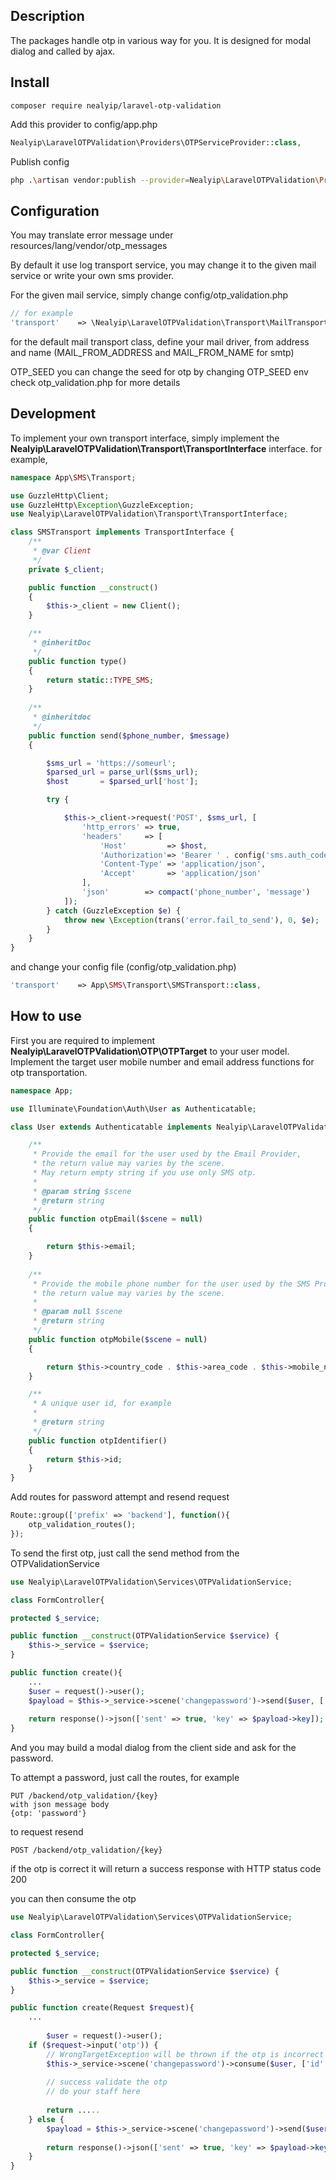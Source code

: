## Description ##
The packages handle otp in various way for you. It is designed for modal dialog and called by ajax.

## Install ##
```
composer require nealyip/laravel-otp-validation
```

Add this provider to config/app.php
```php
Nealyip\LaravelOTPValidation\Providers\OTPServiceProvider::class,
```

Publish config

```bash
php .\artisan vendor:publish --provider=Nealyip\LaravelOTPValidation\Providers\OTPServiceProvider
```

## Configuration ##

You may translate error message under resources/lang/vendor/otp_messages

By default it use log transport service,
you may change it to the given mail service or write your own sms provider.

For the given mail service, simply change config/otp_validation.php
```php
// for example
'transport'    => \Nealyip\LaravelOTPValidation\Transport\MailTransport::class,
```
for the default mail transport class, define your mail driver, from address and name
(MAIL_FROM_ADDRESS and MAIL_FROM_NAME for smtp)

OTP_SEED
you can change the seed for otp by changing OTP_SEED env  
check otp_validation.php for more details

## Development ##

To implement your own transport interface, simply implement the **Nealyip\LaravelOTPValidation\Transport\TransportInterface** interface.
for example,
```php
namespace App\SMS\Transport;

use GuzzleHttp\Client;
use GuzzleHttp\Exception\GuzzleException;
use Nealyip\LaravelOTPValidation\Transport\TransportInterface;

class SMSTransport implements TransportInterface {
    /**
     * @var Client 
     */
    private $_client;

    public function __construct()
    {
        $this->_client = new Client();
    }

    /**
     * @inheritDoc
     */
    public function type()
    {
        return static::TYPE_SMS;
    }
    
    /**
     * @inheritdoc
     */
    public function send($phone_number, $message)
    {

        $sms_url = 'https://someurl';
        $parsed_url = parse_url($sms_url);
        $host       = $parsed_url['host'];

        try {

            $this->_client->request('POST', $sms_url, [
                'http_errors' => true,
                'headers'     => [
                    'Host'         => $host,
                    'Authorization'=> 'Bearer ' . config('sms.auth_code') ,
                    'Content-Type' => 'application/json',
                    'Accept'       => 'application/json'
                ],
                'json'        => compact('phone_number', 'message')
            ]);
        } catch (GuzzleException $e) {
            throw new \Exception(trans('error.fail_to_send'), 0, $e);
        }
    }
}
```
and change your config file (config/otp_validation.php)  
```php
'transport'    => App\SMS\Transport\SMSTransport::class,
```

## How to use ##

First you are required to implement **Nealyip\LaravelOTPValidation\OTP\OTPTarget** to your user model.
Implement the target user mobile number and email address functions for otp transportation.

```php
namespace App;

use Illuminate\Foundation\Auth\User as Authenticatable;

class User extends Authenticatable implements Nealyip\LaravelOTPValidation\OTP\OTPTarget {

    /**
     * Provide the email for the user used by the Email Provider, 
     * the return value may varies by the scene.
     * May return empty string if you use only SMS otp.
     *
     * @param string $scene
     * @return string
     */
    public function otpEmail($scene = null)
    {

        return $this->email;
    }
    
    /**
     * Provide the mobile phone number for the user used by the SMS Provider,
     * the return value may varies by the scene.
     *
     * @param null $scene
     * @return string
     */
    public function otpMobile($scene = null)
    {

        return $this->country_code . $this->area_code . $this->mobile_number;
    }

    /**
     * A unique user id, for example
     *
     * @return string
     */
    public function otpIdentifier()
    {
        return $this->id;
    }
}
```

Add routes for password attempt and resend request

```php
Route::group(['prefix' => 'backend'], function(){
    otp_validation_routes();
});
```


To send the first otp, just call the send method from the OTPValidationService
```php
use Nealyip\LaravelOTPValidation\Services\OTPValidationService;

class FormController{

protected $_service;

public function __construct(OTPValidationService $service) {
    $this->_service = $service;
}

public function create(){
    ...
    $user = request()->user();
    $payload = $this->_service->scene('changepassword')->send($user, ['id' => $user->id], [], 'You are about to change your password, please complete with this one time password :otp');
    
    return response()->json(['sent' => true, 'key' => $payload->key]);   
}
```

And you may build a modal dialog from the client side and ask for the password.

To attempt a password,
just call the routes, for example
```
PUT /backend/otp_validation/{key}
with json message body
{otp: 'password'}
```

to request resend
```
POST /backend/otp_validation/{key}
```

if the otp is correct it will return a success response with HTTP status code 200

you can then consume the otp

```php
use Nealyip\LaravelOTPValidation\Services\OTPValidationService;

class FormController{

protected $_service;

public function __construct(OTPValidationService $service) {
    $this->_service = $service;
}

public function create(Request $request){
    ...
    
        $user = request()->user();
    if ($request->input('otp')) {
        // WrongTargetException will be thrown if the otp is incorrect
        $this->_service->scene('changepassword')->consume($user, ['id' => $user->id], $request->input('otp'));    
        
        // success validate the otp
        // do your staff here
        
        return .....
    } else {
        $payload = $this->_service->scene('changepassword')->send($user, ['id' => $user->id], [], 'You are about to change your password, please complete with this one time password :otp');
        
        return response()->json(['sent' => true, 'key' => $payload->key]);
    }   
}
```